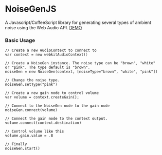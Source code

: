 NoiseGenJS
==========

A Javascript/CoffeeScript library for generating several types of ambient noise using the Web Audio API. <a target="_blank" href="http://htmlpreview.github.com/?https://github.com/ichabodcole/NoiseGenJS/blob/master/example/app.html" title="NoiseGenJS Demo">DEMO</a>

### Basic Usage
    // Create a new AudioContext to connect to
    var context = new webkitAudioContext()

    // Create a NoiseGen instance. The noise type can be "brown", "white" or "pink". The type default is "brown".
    noiseGen = new NoiseGen(context, [noiseType="brown", "white", "pink"])

    // Change the noise type.
    noiseGen.setType("pink")

    // Create a new gain node to control volume
    var volume = context.createGain();

    // Connect to the NoiseGen node to the gain node
    noiseGen.connect(volume)
    
    // Connect the gain node to the context output.
    volume.connect(context.destination)

    // Control volume like this
    volume.gain.value = .8

    // Finally
    noiseGen.start()